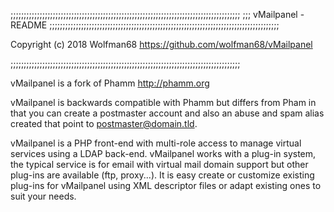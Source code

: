 ;;;;;;;;;;;;;;;;;;;;;;;;;;;;;;;;;;;;;;;;;;;;;;;;;;;;;;;;;;;;;;;;;;;;;;;;;;;;;;;;;;;;;;;
;;; vMailpanel - README
;;;;;;;;;;;;;;;;;;;;;;;;;;;;;;;;;;;;;;;;;;;;;;;;;;;;;;;;;;;;;;;;;;;;;;;;;;;;;;;;;;;;;;;

  Copyright (c) 2018 Wolfman68
  https://github.com/wolfman68/vMailpanel

;;;;;;;;;;;;;;;;;;;;;;;;;;;;;;;;;;;;;;;;;;;;;;;;;;;;;;;;;;;;;;;;;;;;;;;;;;;;;;;;;;;;;;;

vMailpanel is a fork of Phamm http://phamm.org

vMailpanel is backwards compatible with Phamm but differs from Pham in that
you can create a postmaster account and also an abuse and spam alias created
that point to postmaster@domain.tld.

vMailpanel is a PHP front-end with multi-role access to manage
virtual services using a LDAP back-end. vMailpanel works with a plug-in system,
the typical service is for email with virtual mail domain support
but other plug-ins are available (ftp, proxy...).
It is easy create or customize existing plug-ins for vMailpanel using XML descriptor
files or adapt existing ones to suit your needs.

